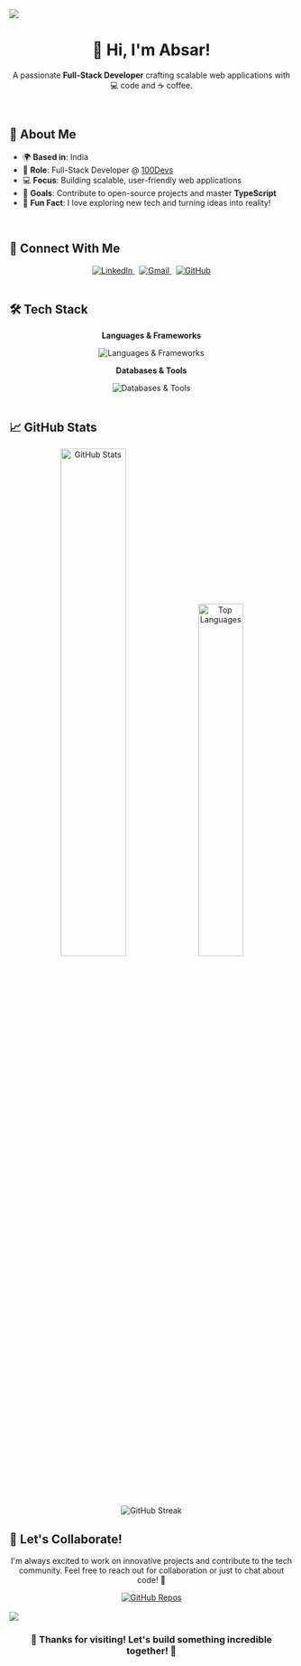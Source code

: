 <!-- Waving Header -->
<img src="https://capsule-render.vercel.app/api?type=waving&color=gradient&customColorList=6,11,20&height=150&section=header&text=Welcome%20to%20My%20Profile!&fontSize=40&animation=fadeIn&fontColor=ffffff"/>

<div align="center">
  <h1>👋 Hi, I'm Absar!</h1>
  <p>A passionate <b>Full-Stack Developer</b> crafting scalable web applications with 💻 code and ☕ coffee.</p>
</div>

<br/>

## 🚀 About Me

- 🌍 **Based in**: India
- 💼 **Role**: Full-Stack Developer @ <a href="https://100devs.com" target="_blank">100Devs</a>
- 💻 **Focus**: Building scalable, user-friendly web applications
- 🎯 **Goals**: Contribute to open-source projects and master <b>TypeScript</b>
- 🌟 **Fun Fact**: I love exploring new tech and turning ideas into reality!

<br/>

## 🤝 Connect With Me

<div align="center">
  <a href="https://linkedin.com/in/absar22" target="_blank">
    <img src="https://img.shields.io/badge/LinkedIn-0077B5?style=for-the-badge&logo=linkedin&logoColor=white" alt="LinkedIn"/>
  </a>
  &nbsp;
  <a href="mailto:absarahmad137@gmail.com" target="_blank">
    <img src="https://img.shields.io/badge/Gmail-D14836?style=for-the-badge&logo=gmail&logoColor=white" alt="Gmail"/>
  </a>
  &nbsp;
  <a href="https://github.com/absar22" target="_blank">
    <img src="https://img.shields.io/badge/GitHub-100000?style=for-the-badge&logo=github&logoColor=white" alt="GitHub"/>
  </a>
</div>

<br/>

## 🛠️ Tech Stack

<div align="center">
  <p><b>Languages & Frameworks</b></p>
  <img src="https://skillicons.dev/icons?i=html,css,js,ts,react,tailwind,nodejs,express,python,java" alt="Languages & Frameworks"/>
  <p><b>Databases & Tools</b></p>
  <img src="https://skillicons.dev/icons?i=mongodb,mysql,postgresql,redis,aws,docker,git,github,vscode,postman,vercel" alt="Databases & Tools"/>
</div>

<br/>

## 📈 GitHub Stats

<div align="center">
  <img src="https://github-readme-stats.vercel.app/api?username=absar22&show_icons=true&theme=tokyonight&hide_border=true&bg_color=0d1117&title_color=58a6ff&icon_color=58a6ff&text_color=c9d1d9" alt="GitHub Stats" width="48%"/>
  <img src="https://github-readme-stats.vercel.app/api/top-langs/?username=absar22&layout=compact&theme=tokyonight&hide_border=true&bg_color=0d1117&title_color=58a6ff&text_color=c9d1d9" alt="Top Languages" width="40%"/>
</div>

<div align="center">
  <img src="https://github-readme-streak-stats.herokuapp.com/?user=absar22&theme=tokyonight&hide_border=true&background=0d1117&stroke=58a6ff&ring=58a6ff&fire=ff7b72&currStreakLabel=c9d1d9&sideLabels=c9d1d9&currStreakNum=c9d1d9&sideNums=c9d1d9" alt="GitHub Streak" />
</div>

<!-- <br/>

## 🌟 Featured Projects

- **[Project Name 1](https://github.com/absar22/project1)**: A brief description of a notable project, highlighting its tech stack and purpose.
- **[Project Name 2](https://github.com/absar22/project2)**: A brief description of another project, showcasing your skills and creativity.

<br/> -->

## 💬 Let's Collaborate!

<div align="center">
  <p>I'm always excited to work on innovative projects and contribute to the tech community. Feel free to reach out for collaboration or just to chat about code! 🚀</p>
  <a href="https://github.com/absar22?tab=repositories" target="_blank">
    <img src="https://img.shields.io/badge/Check%20Out%20My%20Repos-181717?style=for-the-badge&logo=github&logoColor=white" alt="GitHub Repos"/>
  </a>
</div>

<br/>

<!-- Waving Footer -->
<img src="https://capsule-render.vercel.app/api?type=waving&color=gradient&customColorList=6,11,20&height=120&section=footer&animation=twinkling"/>

<div align="center">
  <h3>💙 Thanks for visiting! Let's build something incredible together! 💙</h3>
</div>
